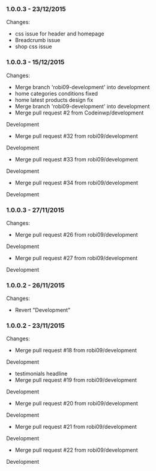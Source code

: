 

### 1.0.0.3 - 23/12/2015

 Changes: 


 * css issue for header and homepage
 * Breadcrumb issue
 * shop css issue


### 1.0.0.3 - 15/12/2015

 Changes: 


 * Merge branch 'robi09-development' into development
 * home categories conditions fixed
 * home latest products design fix
 * Merge branch 'robi09-development' into development
 * Merge pull request #2 from Codeinwp/development

Development
 * Merge pull request #32 from robi09/development

Development
 * Merge pull request #33 from robi09/development

Development
 * Merge pull request #34 from robi09/development

Development


### 1.0.0.3 - 27/11/2015

 Changes: 


 * Merge pull request #26 from robi09/development

Development
 * Merge pull request #27 from robi09/development

Development


### 1.0.0.2 - 26/11/2015

 Changes: 


 * Revert "Development"


### 1.0.0.2 - 23/11/2015

 Changes: 


 * Merge pull request #18 from robi09/development

Development
 * testimonials headline
 * Merge pull request #19 from robi09/development

Development
 * Merge pull request #20 from robi09/development

Development
 * Merge pull request #21 from robi09/development

Development
 * Merge pull request #22 from robi09/development

Development
